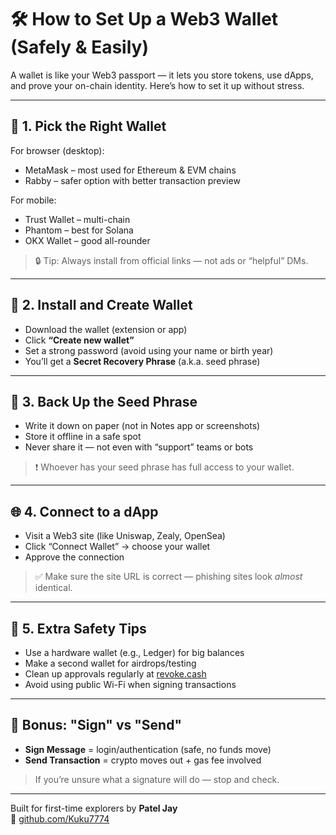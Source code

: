 # 🛠️ How to Set Up a Web3 Wallet (Safely & Easily)

A wallet is like your Web3 passport — it lets you store tokens, use dApps, and prove your on-chain identity. Here’s how to set it up without stress.

---

## 🦊 1. Pick the Right Wallet

For browser (desktop):
- MetaMask – most used for Ethereum & EVM chains  
- Rabby – safer option with better transaction preview

For mobile:
- Trust Wallet – multi-chain  
- Phantom – best for Solana  
- OKX Wallet – good all-rounder

> 🔒 Tip: Always install from official links — not ads or “helpful” DMs.

---

## 🔐 2. Install and Create Wallet

- Download the wallet (extension or app)  
- Click **“Create new wallet”**  
- Set a strong password (avoid using your name or birth year)  
- You’ll get a **Secret Recovery Phrase** (a.k.a. seed phrase)

---

## 🧠 3. Back Up the Seed Phrase

- Write it down on paper (not in Notes app or screenshots)  
- Store it offline in a safe spot  
- Never share it — not even with “support” teams or bots

> ❗ Whoever has your seed phrase has full access to your wallet.

---

## 🌐 4. Connect to a dApp

- Visit a Web3 site (like Uniswap, Zealy, OpenSea)  
- Click “Connect Wallet” → choose your wallet  
- Approve the connection

> ✅ Make sure the site URL is correct — phishing sites look *almost* identical.

---

## 🧰 5. Extra Safety Tips

- Use a hardware wallet (e.g., Ledger) for big balances  
- Make a second wallet for airdrops/testing  
- Clean up approvals regularly at [revoke.cash](https://revoke.cash)  
- Avoid using public Wi-Fi when signing transactions

---

## 🧾 Bonus: "Sign" vs "Send"

- **Sign Message** = login/authentication (safe, no funds move)  
- **Send Transaction** = crypto moves out + gas fee involved

> If you’re unsure what a signature will do — stop and check.

---

Built for first-time explorers by **Patel Jay**  
🔗 [github.com/Kuku7774](https://github.com/Kuku7774)
